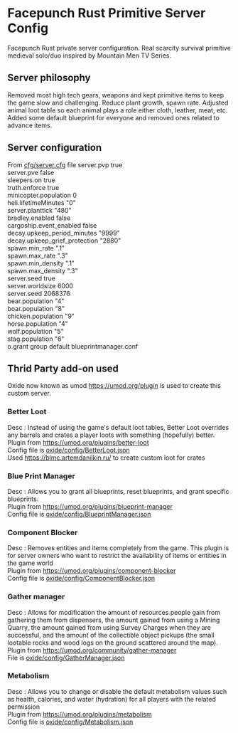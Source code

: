 # Facepunch Rust Primitive Server Config
Facepunch Rust private server configuration. 
Real scarcity survival primitive medieval solo/duo inspired by Mountain Men TV Series. 

## Server philosophy
Removed most high tech gears, weapons and kept primitive items to keep the game slow and challenging.  Reduce plant growth, spawn rate. Adjusted animal loot table so each animal plays a role either cloth, leather, meat, etc.  Added some default blueprint for everyone and removed ones related to advance items. 

## Server configuration
From [cfg/server.cfg](cfg/server.cfg) file 
server.pvp true  
server.pve false  
sleepers.on true  
truth.enforce true  
minicopter.population 0  
heli.lifetimeMinutes "0"  
server.planttick "480"  
bradley.enabled false  
cargoship.event_enabled false  
decay.upkeep_period_minutes "9999"  
decay.upkeep_grief_protection "2880"  
spawn.min_rate ".1"  
spawn.max_rate ".3"  
spawn.min_density ".1"  
spawn.max_density ".3"  
server.seed true  
server.worldsize 6000  
server.seed 2068376  
bear.population "4"  
boar.population "8"  
chicken.population "9"  
horse.population "4"  
wolf.population "5"  
stag.population "6"  
o.grant group default blueprintmanager.conf  

## Thrid Party add-on used
Oxide now known as umod https://umod.org/plugin is used to create this custom server.   

### Better Loot
Desc : Instead of using the game's default loot tables, Better Loot overrides any barrels and crates a player loots with something (hopefully) better.  
Plugin from https://umod.org/plugins/better-loot  
Config file is [oxide/config/BetterLoot.json](oxide/config/BetterLoot.json)  
Used https://blmc.artemdanilkin.ru/ to create custom loot for crates  

### Blue Print Manager
Desc : Allows you to grant all blueprints, reset blueprints, and grant specific blueprints.  
Plugin from https://umod.org/plugins/blueprint-manager  
Config file is [oxide/config/BlueprintManager.json](oxide/config/BlueprintManager.json)  


### Component Blocker
Desc : Removes entities and items completely from the game. This plugin is for server owners who want to restrict the availability of items or entities in the game world  
Plugin from https://umod.org/plugins/component-blocker  
Config file is [oxide/config/ComponentBlocker.json](oxide/config/ComponentBlocker.json)  

### Gather manager 
Desc : Allows for modification the amount of resources people gain from gathering them from dispensers, the amount gained from using a Mining Quarry, the amount gained from using Survey Charges when they are successful, and the amount of the collectible object pickups (the small lootable rocks and wood logs on the ground scattered around the map).  
Plugin from https://umod.org/community/gather-manager  
File is [oxide/config/GatherManager.json](oxide/config/GatherManager.json)  

### Metabolism
Desc : Allows you to change or disable the default metabolism values such as health, calories, and water (hydration) for all players with the related permission  
Plugin from https://umod.org/plugins/metabolism  
Config file is [oxide/config/Metabolism.json](oxide/config/Metabolism.json)  
